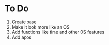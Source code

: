 # To Do

1. Create base
2. Make it look more like an OS
3. Add functions like time and other OS features
4. Add apps
